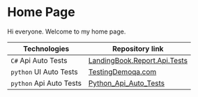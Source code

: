# Home Page

Hi everyone. Welcome to my home page.

| Technologies  | Repository link |
| ------------- | ------------- |
|`C#` Api Auto Tests| [LandingBook.Report.Api.Tests](https://github.com/VeraTsaryk/LandingBook.Report.Api.Tests)  |
| `python` UI Auto Tests  | [TestingDemoqa.com](https://github.com/VeraTsaryk/TestingDemoqa.com/tree/PageObject/tests) |
|`python` Api Auto Tests | [Python_Api_Auto_Tests](https://github.com/VeraTsaryk/Python_Api_Auto_Tests)
